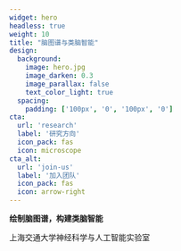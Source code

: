 ```yaml
---
widget: hero
headless: true
weight: 10
title: "脑图谱与类脑智能"
design:
  background:
    image: hero.jpg
    image_darken: 0.3
    image_parallax: false
    text_color_light: true
  spacing:
    padding: ['100px', '0', '100px', '0']
cta:
  url: 'research'
  label: '研究方向'
  icon_pack: fas
  icon: microscope
cta_alt:
  url: 'join-us'
  label: '加入团队'
  icon_pack: fas
  icon: arrow-right
---
```


**绘制脑图谱，构建类脑智能**

上海交通大学神经科学与人工智能实验室
